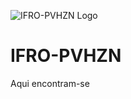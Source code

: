 ![IFRO-PVHZN Logo](https://nwl9qa.bn.files.1drv.com/y4mxwqkSJD90ksTvnQI4lwpOTZ2iw4AR5t9n_1hFyT50xokVIEcUSl_cthV3Zd3rCryf1lv8oBKurLjyh_PPWDP9OuNetN1YSzRI-Wodfx330ewD6OtXCtKZVd6uITYWvwjunKd-yasorMReJBc3hSpK1FJCxULng-maYELtvpdwe0rQ11GmOO--aNKgLE-5Sf0CD9ofAEZMaYfTzhSoCaOCA?width=256&height=110&cropmode=none)
# IFRO-PVHZN #
Aqui encontram-se 
